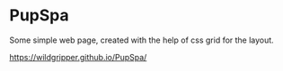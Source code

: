 # PupSpa
Some simple web page, created with the help of css grid for the layout.

https://wildgripper.github.io/PupSpa/
